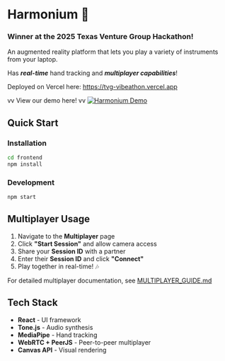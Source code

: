 # Harmonium 🎵

### Winner at the 2025 Texas Venture Group Hackathon!

An augmented reality platform that lets you play a variety of instruments from your laptop.

Has ***real-time*** hand tracking and ***multiplayer capabilities***!

Deployed on Vercel here: https://tvg-vibeathon.vercel.app

vv   View our demo here!   vv
<a href="https://www.youtube.com/watch?v=mPMlWaZJMw0" target="_blank" rel="noopener noreferrer">
  <img src="https://img.youtube.com/vi/mPMlWaZJMw0/maxresdefault.jpg" alt="Harmonium Demo" style="max-width: 100%;">
</a>


## Quick Start

### Installation
```bash
cd frontend
npm install
```

### Development
```bash
npm start
```

## Multiplayer Usage

1. Navigate to the **Multiplayer** page
2. Click **"Start Session"** and allow camera access
3. Share your **Session ID** with a partner
4. Enter their **Session ID** and click **"Connect"**
5. Play together in real-time! 🎶

For detailed multiplayer documentation, see [MULTIPLAYER_GUIDE.md](./MULTIPLAYER_GUIDE.md)

## Tech Stack

- **React** - UI framework
- **Tone.js** - Audio synthesis
- **MediaPipe** - Hand tracking
- **WebRTC + PeerJS** - Peer-to-peer multiplayer
- **Canvas API** - Visual rendering
